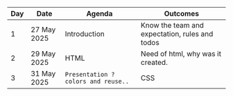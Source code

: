 |   Day|   Date    | Agenda                     |Outcomes                         
|------|-----------|-------------------------------|---------------------------
|1      | 27 May 2025   |Introduction               |Know the team and expectation, rules and todos  
|2      | 29 May 2025   |HTML |Need of html, why was it created.
|3      | 31 May 2025   |`Presentation ? colors and reuse..`| CSS  